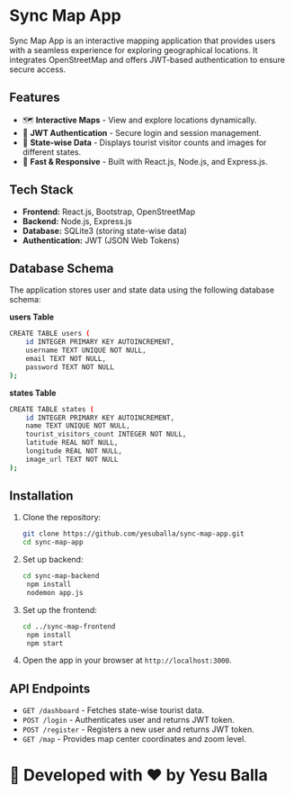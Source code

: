 # Sync Map App

Sync Map App is an interactive mapping application that provides users with a seamless experience for exploring geographical locations. It integrates OpenStreetMap and offers JWT-based authentication to ensure secure access.

## Features

- 🗺️ **Interactive Maps** - View and explore locations dynamically.
- 🔐 **JWT Authentication** - Secure login and session management.
- 📍 **State-wise Data** - Displays tourist visitor counts and images for different states.
- 🚀 **Fast & Responsive** - Built with React.js, Node.js, and Express.js.

## Tech Stack

- **Frontend:** React.js, Bootstrap, OpenStreetMap
- **Backend:** Node.js, Express.js
- **Database:** SQLite3 (storing state-wise data)
- **Authentication:** JWT (JSON Web Tokens)

## Database Schema
The application stores user and state data using the following database schema:

**users Table**
```bash
CREATE TABLE users (
    id INTEGER PRIMARY KEY AUTOINCREMENT,
    username TEXT UNIQUE NOT NULL,
    email TEXT NOT NULL,
    password TEXT NOT NULL
);
```

**states Table**
```bash
CREATE TABLE states (
    id INTEGER PRIMARY KEY AUTOINCREMENT,
    name TEXT UNIQUE NOT NULL,
    tourist_visitors_count INTEGER NOT NULL,
    latitude REAL NOT NULL,
    longitude REAL NOT NULL,
    image_url TEXT NOT NULL
);
```

## Installation

1. Clone the repository:
   ```bash
   git clone https://github.com/yesuballa/sync-map-app.git
   cd sync-map-app
   ```

2. Set up backend:
   ```bash
   cd sync-map-backend
    npm install
    nodemon app.js
   ```

3. Set up the frontend:
   ```bash
   cd ../sync-map-frontend
    npm install
    npm start
   ```

4. Open the app in your browser at `http://localhost:3000`.

## API Endpoints

- `GET /dashboard` - Fetches state-wise tourist data.
- `POST /login` - Authenticates user and returns JWT token.
- `POST /register` - Registers a new user and returns JWT token.
- `GET /map` - Provides map center coordinates and zoom level.

# 🚀 Developed with ❤️ by Yesu Balla
